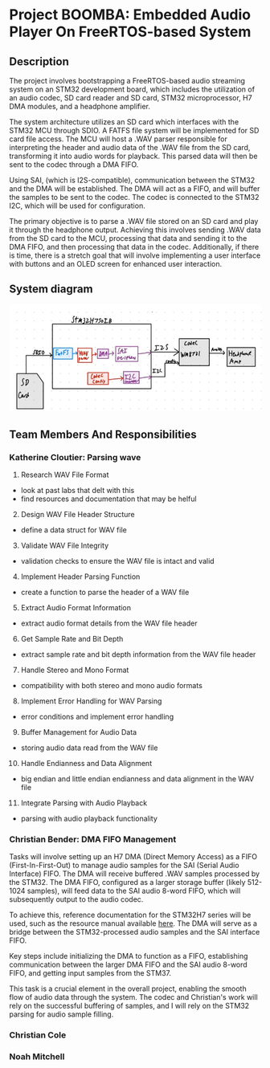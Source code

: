 # Project BOOMBA: Embedded Audio Player On FreeRTOS-based System

## Description
The project involves bootstrapping a FreeRTOS-based audio streaming system on an STM32 development board, which includes the utilization of an audio codec, SD card reader and SD card, STM32 microprocessor, H7 DMA modules, and a headphone amplifier. 

The system architecture utilizes an SD card which interfaces with the STM32 MCU through SDIO. A FATFS file system will be implemented for SD card file access. The MCU will host a .WAV parser responsible for interpreting the header and audio data of the .WAV file from the SD card, transforming it into audio words for playback. This parsed data will then be sent to the codec through a DMA FIFO.

Using SAI, (which is I2S-compatible), communication between the STM32 and the DMA will be established. The DMA will act as a FIFO, and will buffer the samples to be sent to the codec. The codec is connected to the STM32 I2C, which will be used for configuration. 

The primary objective is to parse a .WAV file stored on an SD card and play it through the headphone output. Achieving this involves sending .WAV data from the SD card to the MCU, processing that data and sending it to the DMA FIFO, and then processing that data in the codec. Additionally, if there is time, there is a stretch goal that will involve implementing a user interface with buttons and an OLED screen for enhanced user interaction.

## System diagram
![system diagram](IMG_0088.jpg)

## Team Members And Responsibilities 

### Katherine Cloutier: Parsing wave

1. Research WAV File Format
- look at past labs that delt with this
- find resources and documentation that may be helful
2. Design WAV File Header Structure
- define a data struct for WAV file
3. Validate WAV File Integrity
- validation checks to ensure the WAV file is intact and valid
4. Implement Header Parsing Function
- create a function to parse the header of a WAV file
5. Extract Audio Format Information
- extract audio format details from the WAV file header
6. Get Sample Rate and Bit Depth
- extract sample rate and bit depth information from the WAV file header
7. Handle Stereo and Mono Format
- compatibility with both stereo and mono audio formats
8. Implement Error Handling for WAV Parsing
- error conditions and implement error handling
9. Buffer Management for Audio Data
- storing audio data read from the WAV file
10. Handle Endianness and Data Alignment
- big endian and little endian endianness and data alignment in the WAV file
11. Integrate Parsing with Audio Playback
- parsing with audio playback functionality

### Christian Bender: DMA FIFO Management

Tasks will involve setting up an H7 DMA (Direct Memory Access) as a FIFO (First-In-First-Out) to manage audio samples for the SAI (Serial Audio Interface) FIFO. The DMA will receive buffered .WAV samples processed by the STM32. The DMA FIFO, configured as a larger storage buffer (likely 512-1024 samples), will feed data to the SAI audio 8-word FIFO, which will subsequently output to the audio codec.

To achieve this, reference documentation for the STM32H7 series will be used, such as the resource manual available [here](https://www.st.com/resource/en/reference_manual/dm00314099-stm32h742-stm32h743-753-and-stm32h750-value-line-advanced-arm-based-32-bit-mcus-stmicroelectronics.pdf). The DMA will serve as a bridge between the STM32-processed audio samples and the SAI interface FIFO.

Key steps include initializing the DMA to function as a FIFO, establishing communication between the larger DMA FIFO and the SAI audio 8-word FIFO, and getting input samples from the STM37.

This task is a crucial element in the overall project, enabling the smooth flow of audio data through the system. The codec and Christian's work will rely on the successful buffering of samples, and I will rely on the STM32 parsing for audio sample filling.


### Christian Cole


### Noah Mitchell


<!-- ## Description 
Bootstrap a FreeRTOS based system on an STM32 dev board with an audio
codec, SD card reader, and headphone amplifier. Port WAV parser/player, and write drivers for
codec (I2S) and headphone driver
## End goal: parse a .WAV file off of the SD card on the system and play it over the headphone out
## Stretch goal: UI with buttons and the OLED screen!

- Bootstrap a FreeRTOS based system on an STM32 dev board with an audio
codec, SD card reader, and headphone amplifier. Port WAV parser/player, and write drivers for
codec (I2S) and headphone driver
- end goal: parse a .WAV file off of the SD card on the system and play it over the headphone out
- Stretch goal: UI with buttons and the OLED screen!
- SD card with an SDIO interface to MCU
    - FS interface is FATFS
- On MCU, wav parser that takes in a file pointer to a wav file on the SD card
    - Parses header and audio data into audio words
- Codec and STM32 i2C interface for codec configuration
- SAI (which is i2s compatible) interface between STM32 and Codec, with a DMA in the middle that acts as a FIFO
    - Setup the DMA as a FIFO
- Output the audio to a headphone out






## Work involved: 
 -->
